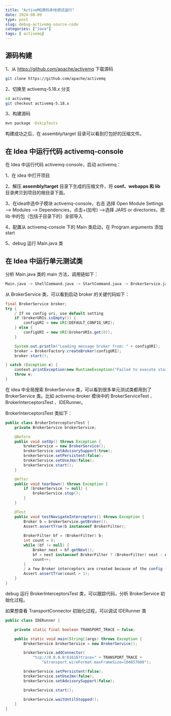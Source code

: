 ```yaml
---
title: "ActiveMQ源码本地调试运行"
date: 2024-08-09
type: post
slug: debug-activemq-source-code
categories: ["Java"]
tags: [ activemq]
---
```


## 源码构建

1、从 https://github.com/apache/activemq 下载源码

```bash
git clone https://github.com/apache/activemq
```

2、切换至 activemq-5.18.x 分支

```bash
cd activemq
git checkout activemq-5.18.x
```

3、构建源码

```bash
mvn package -DskipTests
```

构建成功之后，在 assembly/target 目录可以看到打包好的压缩文件。

## 在  Idea 中运行代码 activemq-console

在  Idea 中运行代码 activemq-console，启动  activemq：

1、在 idea 中打开项目

2、解压 **assembly/target** 目录下生成的压缩文件，将 **conf、webapps 和 lib** 目录拷贝到项目的根目录下面。

3、在idea中选中子模块 activemq-console，右击 选择 Open Module Settings —> Modules —> Dependencies，点击+(加号) —>选择 JARS or directories，把 lib 中的包（包括子目录下的）全部导入 

4、配置从 activemq-console 下的 Main 类启动，在 Program arguments 添加 start 

5、debug 运行 Main.java 类

## 在  Idea 中运行单元测试类

分析 Main.java 类的 main 方法，调用链如下：

```bash
Main.java -> ShellCommand.java -> StartCommand.java -> BrokerService.java
```

从 BrokerService 类，可以看到启动 broker 的关键代码如下：

```java
final BrokerService broker;
try {
    / If no config uri, use default setting
    if (brokerURIs.isEmpty()) {
        configURI = new URI(DEFAULT_CONFIG_URI);
    } else {
        configURI = new URI(brokerURIs.get(0));
    }

    System.out.println("Loading message broker from: " + configURI);
    broker = BrokerFactory.createBroker(configURI);
    broker.start();

} catch (Exception e) {
    context.printException(new RuntimeException("Failed to execute start task. Reason: " + e, e));
    throw e;
}
```

在 idea 中全局搜索 BrokerService 类，可以看到很多单元测试类都用到了 BrokerService 类。比如 activemq-broker 模块中的 BrokerServiceTest 、BrokerInterceptorsTest 、IDERunner。

BrokerInterceptorsTest 类如下：

```java
public class BrokerInterceptorsTest {
    private BrokerService brokerService;

    @Before
    public void setUp() throws Exception {
        brokerService = new BrokerService();
        brokerService.setAdvisorySupport(true);
        brokerService.setPersistent(false);
        brokerService.setUseJmx(false);
        brokerService.start();
    }

    @After
    public void tearDown() throws Exception {
        if (brokerService != null) {
            brokerService.stop();
        }
    }

    @Test
    public void testNavigateInterceptors() throws Exception {
        Broker b = brokerService.getBroker();
        Assert.assertTrue(b instanceof BrokerFilter);
        
        BrokerFilter bf = (BrokerFilter) b;
        int count = 0;
        while (bf != null) {
            Broker next = bf.getNext();
            bf = next instanceof BrokerFilter ? (BrokerFilter) next : null;
            count++;
        }
        / a few Broker interceptors are created because of the config (i.e. AdvisoryBroker)
        Assert.assertTrue(count > 1);
    }
}
```

debug 运行 BrokerInterceptorsTest 类，可以跟踪代码，分析 BrokerService 初始化过程。

如果想查看 TransportConnector 初始化过程，可以调试 IDERunner 类

```java
public class IDERunner {

    private static final boolean TRANSPORT_TRACE = false;

    public static void main(String[]args) throws Exception {
        BrokerService brokerService = new BrokerService();

        brokerService.addConnector(
            "tcp://0.0.0.0:61616?trace=" + TRANSPORT_TRACE +
                "&transport.wireFormat.maxFrameSize=104857600");

        brokerService.setPersistent(false);
        brokerService.setUseJmx(false);
        brokerService.setAdvisorySupport(false);

        brokerService.start();

        brokerService.waitUntilStopped();
    }
}
```

